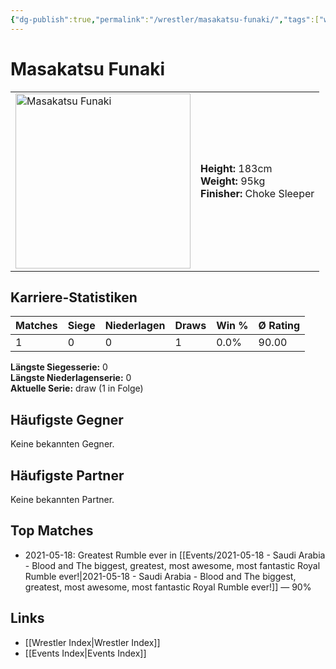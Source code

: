 ```yaml
---
{"dg-publish":true,"permalink":"/wrestler/masakatsu-funaki/","tags":["wrestler"],"noteIcon":"","created":"2025-08-11T09:33:20.088+02:00"}
---
```



# Masakatsu Funaki

<table>
<tr>
<td><img src="Masakatsu Funaki.png" width="280" alt="Masakatsu Funaki"></td>
<td>
<b>Height:</b> 183cm<br>
<b>Weight:</b> 95kg<br>
<b>Finisher:</b> Choke Sleeper<br>
</td>
</tr>
</table>

## Karriere-Statistiken

| Matches | Siege | Niederlagen | Draws | Win % | Ø Rating |
|---------|-------|-------------|-------|-------|-----------|
| 1 | 0 | 0 | 1 | 0.0% | 90.00 |

**Längste Siegesserie:** 0<br>**Längste Niederlagenserie:** 0<br>**Aktuelle Serie:** draw (1 in Folge)


## Häufigste Gegner
Keine bekannten Gegner.

## Häufigste Partner
Keine bekannten Partner.

## Top Matches
- 2021-05-18: Greatest Rumble ever in [[Events/2021-05-18 - Saudi Arabia - Blood and The biggest, greatest, most awesome, most fantastic Royal Rumble ever!\|2021-05-18 - Saudi Arabia - Blood and The biggest, greatest, most awesome, most fantastic Royal Rumble ever!]] — 90%

## Links
- [[Wrestler Index\|Wrestler Index]]
- [[Events Index\|Events Index]]
